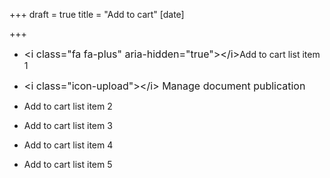 +++
draft = true
title = "Add to cart"
[date]

+++


* <span style="font-size: 1rem;">&lt;i class="fa fa-plus" aria-hidden="true"&gt;&lt;/i&gt;</span>Add to cart list item 1

* <span style="font-size: 1rem;">&lt;i class="icon-upload"&gt;&lt;/i&gt; Manage document publication</span>

* <i class="fa fa-check" aria-hidden="true"></i>Add to cart list item 2

* Add to cart list item 3

* Add to cart list item 4

* Add to cart list item 5